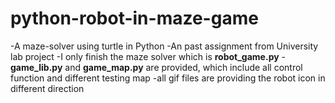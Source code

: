 # python-robot-in-maze-game
-A maze-solver using turtle in Python 
-An past assignment from University lab project
-I only finish the maze solver which is **robot_game.py**
-**game_lib.py** and **game_map.py** are provided, which include all control function and different testing map
-all gif files are providing the robot icon in different direction


